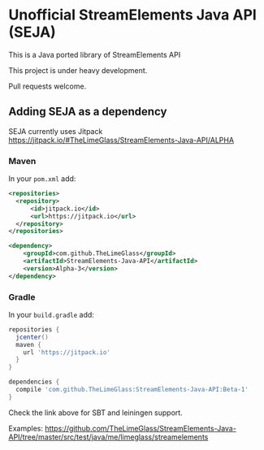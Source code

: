 # Unofficial StreamElements Java API (SEJA)
This is a Java ported library of StreamElements API

This project is under heavy development.

Pull requests welcome.

## Adding SEJA as a dependency
SEJA currently uses Jitpack https://jitpack.io/#TheLimeGlass/StreamElements-Java-API/ALPHA
### Maven
In your `pom.xml` add:
```xml
<repositories>
  <repository>
      <id>jitpack.io</id>
      <url>https://jitpack.io</url>
  </repository>
</repositories>

<dependency>
    <groupId>com.github.TheLimeGlass</groupId>
    <artifactId>StreamElements-Java-API</artifactId>
    <version>Alpha-3</version>
</dependency>

```
### Gradle
In your `build.gradle` add: 
```groovy
repositories {
  jcenter()
  maven {
    url 'https://jitpack.io'
  }
}

dependencies {
  compile 'com.github.TheLimeGlass:StreamElements-Java-API:Beta-1'
}
```
Check the link above for SBT and leiningen support.

Examples: https://github.com/TheLimeGlass/StreamElements-Java-API/tree/master/src/test/java/me/limeglass/streamelements
